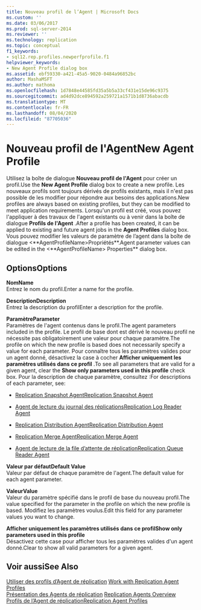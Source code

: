 ```yaml
---
title: Nouveau profil de l’Agent | Microsoft Docs
ms.custom: ''
ms.date: 03/06/2017
ms.prod: sql-server-2014
ms.reviewer: ''
ms.technology: replication
ms.topic: conceptual
f1_keywords:
- sql12.rep.profiles.newperfprofile.f1
helpviewer_keywords:
- New Agent Profile dialog box
ms.assetid: ebf59330-a421-45a5-9020-0484a96852bc
author: MashaMSFT
ms.author: mathoma
ms.openlocfilehash: 1d7848e44585fd35a5b5a33cf431e15de96c9375
ms.sourcegitcommit: ad4d92dce894592a259721a1571b1d8736abacdb
ms.translationtype: MT
ms.contentlocale: fr-FR
ms.lasthandoff: 08/04/2020
ms.locfileid: "87705036"
---
```

# <a name="new-agent-profile"></a><span data-ttu-id="d834f-102">Nouveau profil de l'Agent</span><span class="sxs-lookup"><span data-stu-id="d834f-102">New Agent Profile</span></span>
  <span data-ttu-id="d834f-103">Utilisez la boîte de dialogue **Nouveau profil de l'Agent** pour créer un profil.</span><span class="sxs-lookup"><span data-stu-id="d834f-103">Use the **New Agent Profile** dialog box to create a new profile.</span></span> <span data-ttu-id="d834f-104">Les nouveaux profils sont toujours dérivés de profils existants, mais il n'est pas possible de les modifier pour répondre aux besoins des applications.</span><span class="sxs-lookup"><span data-stu-id="d834f-104">New profiles are always based on existing profiles, but they can be modified to meet application requirements.</span></span> <span data-ttu-id="d834f-105">Lorsqu'un profil est créé, vous pouvez l'appliquer à des travaux de l'agent existants ou à venir dans la boîte de dialogue **Profils de l'Agent** .</span><span class="sxs-lookup"><span data-stu-id="d834f-105">After a profile has been created, it can be applied to existing and future agent jobs in the **Agent Profiles** dialog box.</span></span> <span data-ttu-id="d834f-106">Vous pouvez modifier les valeurs de paramètre de l’agent dans la boîte de dialogue \<**AgentProfileName>Propriétés\*\*.</span><span class="sxs-lookup"><span data-stu-id="d834f-106">Agent parameter values can be edited in the \<**AgentProfileName> Properties\*\* dialog box.</span></span>  
  
## <a name="options"></a><span data-ttu-id="d834f-107">Options</span><span class="sxs-lookup"><span data-stu-id="d834f-107">Options</span></span>  
 <span data-ttu-id="d834f-108">**Nom**</span><span class="sxs-lookup"><span data-stu-id="d834f-108">**Name**</span></span>  
 <span data-ttu-id="d834f-109">Entrez le nom du profil.</span><span class="sxs-lookup"><span data-stu-id="d834f-109">Enter a name for the profile.</span></span>  
  
 <span data-ttu-id="d834f-110">**Description**</span><span class="sxs-lookup"><span data-stu-id="d834f-110">**Description**</span></span>  
 <span data-ttu-id="d834f-111">Entrez la description du profil</span><span class="sxs-lookup"><span data-stu-id="d834f-111">Enter a description for the profile.</span></span>  
  
 <span data-ttu-id="d834f-112">**Paramètre**</span><span class="sxs-lookup"><span data-stu-id="d834f-112">**Parameter**</span></span>  
 <span data-ttu-id="d834f-113">Paramètres de l'agent contenus dans le profil.</span><span class="sxs-lookup"><span data-stu-id="d834f-113">The agent parameters included in the profile.</span></span> <span data-ttu-id="d834f-114">Le profil de base dont est dérivé le nouveau profil ne nécessite pas obligatoirement une valeur pour chaque paramètre.</span><span class="sxs-lookup"><span data-stu-id="d834f-114">The profile on which the new profile is based does not necessarily specify a value for each parameter.</span></span> <span data-ttu-id="d834f-115">Pour connaître tous les paramètres valides pour un agent donné, désactivez la case à cocher **Afficher uniquement les paramètres utilisés dans ce profil** .</span><span class="sxs-lookup"><span data-stu-id="d834f-115">To see all parameters that are valid for a given agent, clear the **Show only parameters used in this profile** check box.</span></span> <span data-ttu-id="d834f-116">Pour la description de chaque paramètre, consultez :</span><span class="sxs-lookup"><span data-stu-id="d834f-116">For descriptions of each parameter, see:</span></span>  
  
-   [<span data-ttu-id="d834f-117">Replication Snapshot Agent</span><span class="sxs-lookup"><span data-stu-id="d834f-117">Replication Snapshot Agent</span></span>](agents/replication-snapshot-agent.md)  
  
-   [<span data-ttu-id="d834f-118">Agent de lecture du journal des réplications</span><span class="sxs-lookup"><span data-stu-id="d834f-118">Replication Log Reader Agent</span></span>](agents/replication-log-reader-agent.md)  
  
-   [<span data-ttu-id="d834f-119">Replication Distribution Agent</span><span class="sxs-lookup"><span data-stu-id="d834f-119">Replication Distribution Agent</span></span>](agents/replication-distribution-agent.md)  
  
-   [<span data-ttu-id="d834f-120">Replication Merge Agent</span><span class="sxs-lookup"><span data-stu-id="d834f-120">Replication Merge Agent</span></span>](agents/replication-merge-agent.md)  
  
-   [<span data-ttu-id="d834f-121">Agent de lecture de la file d’attente de réplication</span><span class="sxs-lookup"><span data-stu-id="d834f-121">Replication Queue Reader Agent</span></span>](agents/replication-queue-reader-agent.md)  
  
 <span data-ttu-id="d834f-122">**Valeur par défaut**</span><span class="sxs-lookup"><span data-stu-id="d834f-122">**Default Value**</span></span>  
 <span data-ttu-id="d834f-123">Valeur par défaut de chaque paramètre de l'agent.</span><span class="sxs-lookup"><span data-stu-id="d834f-123">The default value for each agent parameter.</span></span>  
  
 <span data-ttu-id="d834f-124">**Valeur**</span><span class="sxs-lookup"><span data-stu-id="d834f-124">**Value**</span></span>  
 <span data-ttu-id="d834f-125">Valeur du paramètre spécifié dans le profil de base du nouveau profil.</span><span class="sxs-lookup"><span data-stu-id="d834f-125">The value specified for the parameter in the profile on which the new profile is based.</span></span> <span data-ttu-id="d834f-126">Modifiez les paramètres voulus.</span><span class="sxs-lookup"><span data-stu-id="d834f-126">Edit this field for any parameter values you want to change.</span></span>  
  
 <span data-ttu-id="d834f-127">**Afficher uniquement les paramètres utilisés dans ce profil**</span><span class="sxs-lookup"><span data-stu-id="d834f-127">**Show only parameters used in this profile**</span></span>  
 <span data-ttu-id="d834f-128">Désactivez cette case pour afficher tous les paramètres valides d'un agent donné.</span><span class="sxs-lookup"><span data-stu-id="d834f-128">Clear to show all valid parameters for a given agent.</span></span>  
  
## <a name="see-also"></a><span data-ttu-id="d834f-129">Voir aussi</span><span class="sxs-lookup"><span data-stu-id="d834f-129">See Also</span></span>  
 <span data-ttu-id="d834f-130">[Utiliser des profils d’Agent de réplication](agents/work-with-replication-agent-profiles.md) </span><span class="sxs-lookup"><span data-stu-id="d834f-130">[Work with Replication Agent Profiles](agents/work-with-replication-agent-profiles.md) </span></span>  
 <span data-ttu-id="d834f-131">[Présentation des Agents de réplication](agents/replication-agents-overview.md) </span><span class="sxs-lookup"><span data-stu-id="d834f-131">[Replication Agents Overview](agents/replication-agents-overview.md) </span></span>  
 [<span data-ttu-id="d834f-132">Profils de l’Agent de réplication</span><span class="sxs-lookup"><span data-stu-id="d834f-132">Replication Agent Profiles</span></span>](agents/replication-agent-profiles.md)  
  
  
